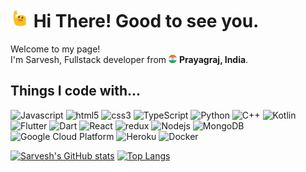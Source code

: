 <h1><img src="./public/blob-wave.gif" width="30"/>  Hi There! Good to see you.</h1>

<p>Welcome to my page! </br> I'm Sarvesh, Fullstack developer from <img src="./public/india.png" width="13"/> <b>Prayagraj, India</b>. </p>

<h2>Things I code with...</h2>
<p>
<img alt="Javascript" src="https://img.shields.io/badge/-JavaScript-F7DF1E?style=flat-square&logo=javascript&logoColor=white" />
<img alt="html5" src="https://img.shields.io/badge/-HTML-E34F26?style=flat-square&logo=html5&logoColor=white" />
<img alt="css3" src="https://img.shields.io/badge/-CSS-1572B6?style=flat-square&logo=css3&logoColor=white" />
<img alt="TypeScript" src="https://img.shields.io/badge/-TypeScript-007ACC?style=flat-square&logo=typescript&logoColor=white" />
<img alt="Python" src="https://img.shields.io/badge/-Python-3776ab?style=flat-square&logo=python&logoColor=white" />
<img alt="C++" src="https://img.shields.io/badge/-C++-00599c?style=flat-square&logo=cplusplus&logoColor=white" />
<img alt="Kotlin" src="https://img.shields.io/badge/-Kotlin-7f52ff?style=flat-square&logo=kotlin&logoColor=white" />
<img alt="Flutter" src="https://img.shields.io/badge/-Flutter-02569b?style=flat-square&logo=flutter&logoColor=white" />
<img alt="Dart" src="https://img.shields.io/badge/-Dart-0175c2?style=flat-square&logo=dart&logoColor=white" />
<img alt="React" src="https://img.shields.io/badge/-React-45b8d8?style=flat-square&logo=react&logoColor=white" />
<img alt="redux" src="https://img.shields.io/badge/-Redux-764ABC?style=flat-square&logo=redux&logoColor=white" />
<img alt="Nodejs" src="https://img.shields.io/badge/-Nodejs-43853d?style=flat-square&logo=Node.js&logoColor=white" />
<img alt="MongoDB" src="https://img.shields.io/badge/-MongoDB-13aa52?style=flat-square&logo=mongodb&logoColor=white" />
<img alt="Google Cloud Platform" src="https://img.shields.io/badge/-Google_Cloud_Platform-1a73e8?style=flat-square&logo=google-cloud&logoColor=white" />
<img alt="Heroku" src="https://img.shields.io/badge/-Heroku-430098?style=flat-square&logo=heroku&logoColor=white" />
<img alt="Docker" src="https://img.shields.io/badge/-Docker-46a2f1?style=flat-square&logo=docker&logoColor=white" />

[![Sarvesh's GitHub stats](https://github-readme-stats.vercel.app/api?username=SarveshMishra&count_private=true&show_icons=true&theme=flag-india&include_all_commits=true)](https://github.com/anuraghazra/github-readme-stats)
[![Top Langs](https://github-readme-stats.vercel.app/api/top-langs/?username=SarveshMishra&layout=compact)](https://github.com/anuraghazra/github-readme-stats)
